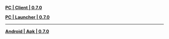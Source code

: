 **[PC | Client | 0.7.0](https://mirror.tomys.top/OneDrive/%E8%BD%AF%E4%BB%B6/Games/%E5%B4%A9%E5%9D%8F%20%E6%98%9F%E7%A9%B9%E9%93%81%E9%81%93/0.7.0/StarRail_CB2_CN.zip)**

**[PC | Launcher | 0.7.0](https://mirror.tomys.top/OneDrive/%E8%BD%AF%E4%BB%B6/Games/%E5%B4%A9%E5%9D%8F%20%E6%98%9F%E7%A9%B9%E9%93%81%E9%81%93/0.7.0/StarRail_CB2_CNLauncher.exe)**

-----

**[Android | Apk | 0.7.0](https://anonfiles.com/j2301aX4yf/_0.70_apk)**
